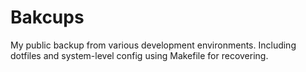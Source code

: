 # Bakcups
My public backup from various development environments. Including dotfiles and system-level config using Makefile for recovering.

